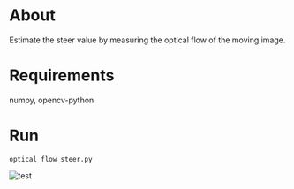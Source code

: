 # About

Estimate the steer value by measuring the optical flow of the moving image.
 
# Requirements

numpy, opencv-python

# Run

`optical_flow_steer.py`

![test](./images/test.gif)
